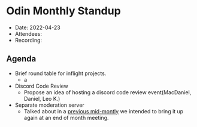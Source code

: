 
# Odin Monthly Standup 

* Date: 2022-04-23
* Attendees: 
* Recording: 

## Agenda

- Brief round table for inflight projects.
    - a
- Discord Code Review
    - Propose an idea of hosting a discord code review event(MacDaniel, Daniel, Leo K.)
- Separate moderation server
    - Talked about in a [previous mid-montly](https://github.com/TheOdinProject/top-meta/blob/main/meeting-notes/2022-01-12.md) we intended to bring it up again at an end of month meeting.   
